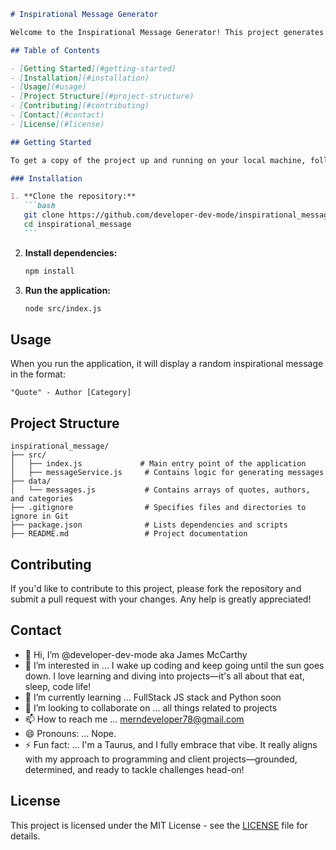 ````markdown
# Inspirational Message Generator

Welcome to the Inspirational Message Generator! This project generates random inspirational quotes along with their authors and categories. It's built using Node.js.

## Table of Contents

- [Getting Started](#getting-started)
- [Installation](#installation)
- [Usage](#usage)
- [Project Structure](#project-structure)
- [Contributing](#contributing)
- [Contact](#contact)
- [License](#license)

## Getting Started

To get a copy of the project up and running on your local machine, follow these steps.

### Installation

1. **Clone the repository:**
   ```bash
   git clone https://github.com/developer-dev-mode/inspirational_message.git
   cd inspirational_message
   ```
````

2. **Install dependencies:**

   ```bash
   npm install
   ```

3. **Run the application:**
   ```bash
   node src/index.js
   ```

## Usage

When you run the application, it will display a random inspirational message in the format:

```
"Quote" - Author [Category]
```

## Project Structure

```plaintext
inspirational_message/
├── src/
│   ├── index.js             # Main entry point of the application
│   ├── messageService.js     # Contains logic for generating messages
├── data/
│   └── messages.js           # Contains arrays of quotes, authors, and categories
├── .gitignore                # Specifies files and directories to ignore in Git
├── package.json              # Lists dependencies and scripts
├── README.md                 # Project documentation
```

## Contributing

If you'd like to contribute to this project, please fork the repository and submit a pull request with your changes. Any help is greatly appreciated!

## Contact

- 👋 Hi, I’m @developer-dev-mode aka James McCarthy
- 👀 I’m interested in ... I wake up coding and keep going until the sun goes down. I love learning and diving into projects—it's all about that eat, sleep, code life!
- 🌱 I’m currently learning ... FullStack JS stack and Python soon
- 💞️ I’m looking to collaborate on ... all things related to projects
- 📫 How to reach me ... merndeveloper78@gmail.com
- 😄 Pronouns: ... Nope.
- ⚡ Fun fact: ... I'm a Taurus, and I fully embrace that vibe. It really aligns with my approach to programming and client projects—grounded, determined, and ready to tackle challenges head-on!

## License

This project is licensed under the MIT License - see the [LICENSE](LICENSE) file for details.

```

```
